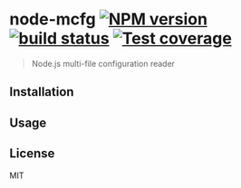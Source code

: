 # node-mcfg [![NPM version][npm-image]][npm-url] [![build status][travis-image]][travis-url] [![Test coverage][coveralls-image]][coveralls-url]

> Node.js multi-file configuration reader

## Installation

## Usage

## License

MIT

[npm-image]: https://img.shields.io/npm/v/mcfg.svg?style=flat
[npm-url]: https://npmjs.org/package/mcfg
[travis-image]: https://img.shields.io/travis/CatTail/node-mcfg.svg?style=flat
[travis-url]: https://travis-ci.org/CatTail/node-mcfg
[coveralls-image]: https://img.shields.io/coveralls/CatTail/node-mcfg.svg?style=flat
[coveralls-url]: https://coveralls.io/r/CatTail/node-mcfg?branch=master
